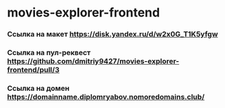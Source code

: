 # movies-explorer-frontend

### Ссылка на макет https://disk.yandex.ru/d/w2x0G_T1K5yfgw

### Ссылка на пул-реквест https://github.com/dmitriy9427/movies-explorer-frontend/pull/3

### Ссылка на домен https://domainname.diplomryabov.nomoredomains.club/
